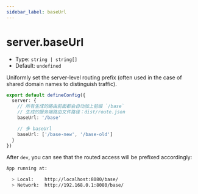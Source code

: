 ```yaml
---
sidebar_label: baseUrl
---
```


# server.baseUrl

- Type: `string | string[]`
- Default: `undefined`

Uniformly set the server-level routing prefix (often used in the case of shared domain names to distinguish traffic).

```ts title="modern.config.ts"
export default defineConfig({
  server: {
    // 所有生成的路由前面都会自动加上前缀 `/base`
    // 生成的服务端路由文件路径：dist/route.json
    baseUrl: '/base'

    // 多 baseUrl
    baseUrl: ['/base-new', '/base-old']
  }
})
```

After `dev`, you can see that the routed access will be prefixed accordingly:

```bash
App running at:

  > Local:    http://localhost:8080/base/
  > Network:  http://192.168.0.1:8080/base/
```
